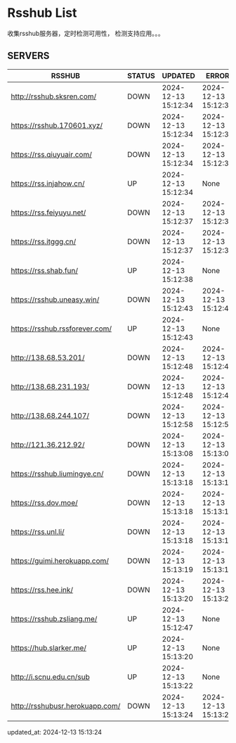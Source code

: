 # Rsshub List

收集rsshub服务器，定时检测可用性， 检测支持应用。。。


## SERVERS

|  RSSHUB   | STATUS  | UPDATED  | ERROR  | TWITTER |  
|  ----  | ----  | ----  | ----  | ---- |  
| http://rsshub.sksren.com/ | DOWN | 2024-12-13 15:12:34 | 2024-12-13 15:12:34 |  
| https://rsshub.170601.xyz/ | DOWN | 2024-12-13 15:12:34 | 2024-12-13 15:12:34 |  
| https://rss.qiuyuair.com/ | DOWN | 2024-12-13 15:12:34 | 2024-12-13 15:12:34 |  
| https://rss.injahow.cn/ | UP | 2024-12-13 15:12:34 | None ||  
| https://rss.feiyuyu.net/ | DOWN | 2024-12-13 15:12:37 | 2024-12-13 15:12:37 |  
| https://rss.itggg.cn/ | DOWN | 2024-12-13 15:12:37 | 2024-12-13 15:12:37 |  
| https://rss.shab.fun/ | UP | 2024-12-13 15:12:38 | None ||  
| https://rsshub.uneasy.win/ | DOWN | 2024-12-13 15:12:43 | 2024-12-13 15:12:43 |  
| https://rsshub.rssforever.com/ | UP | 2024-12-13 15:12:43 | None ||  
| http://138.68.53.201/ | DOWN | 2024-12-13 15:12:48 | 2024-12-13 15:12:48 |  
| http://138.68.231.193/ | DOWN | 2024-12-13 15:12:48 | 2024-12-13 15:12:48 |  
| http://138.68.244.107/ | DOWN | 2024-12-13 15:12:58 | 2024-12-13 15:12:58 |  
| http://121.36.212.92/ | DOWN | 2024-12-13 15:13:08 | 2024-12-13 15:13:08 |  
| https://rsshub.liumingye.cn/ | DOWN | 2024-12-13 15:13:18 | 2024-12-13 15:13:18 |  
| https://rss.dov.moe/ | DOWN | 2024-12-13 15:13:18 | 2024-12-13 15:13:18 |  
| https://rss.unl.li/ | DOWN | 2024-12-13 15:13:18 | 2024-12-13 15:13:18 |  
| https://guimi.herokuapp.com/ | DOWN | 2024-12-13 15:13:19 | 2024-12-13 15:13:19 |  
| https://rss.hee.ink/ | DOWN | 2024-12-13 15:13:20 | 2024-12-13 15:13:20 |  
| https://rsshub.zsliang.me/ | UP | 2024-12-13 15:12:47 | None |OK|  
| https://hub.slarker.me/ | UP | 2024-12-13 15:13:20 | None ||  
| http://i.scnu.edu.cn/sub | UP | 2024-12-13 15:13:22 | None ||  
| http://rsshubusr.herokuapp.com/ | DOWN | 2024-12-13 15:13:24 | 2024-12-13 15:13:24 |  
  

updated_at: 2024-12-13 15:13:24  

